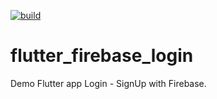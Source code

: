[![build](https://github.com/felangel/bloc/workflows/build/badge.svg)](https://github.com/felangel/bloc/actions)

# flutter_firebase_login

Demo Flutter app Login - SignUp with Firebase.
